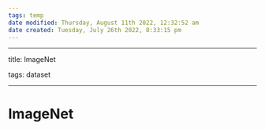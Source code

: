 ```yaml
---
tags: temp
date modified: Thursday, August 11th 2022, 12:32:52 am
date created: Tuesday, July 26th 2022, 8:33:15 pm
---
```


---

title: ImageNet

tags: dataset

---

# ImageNet

